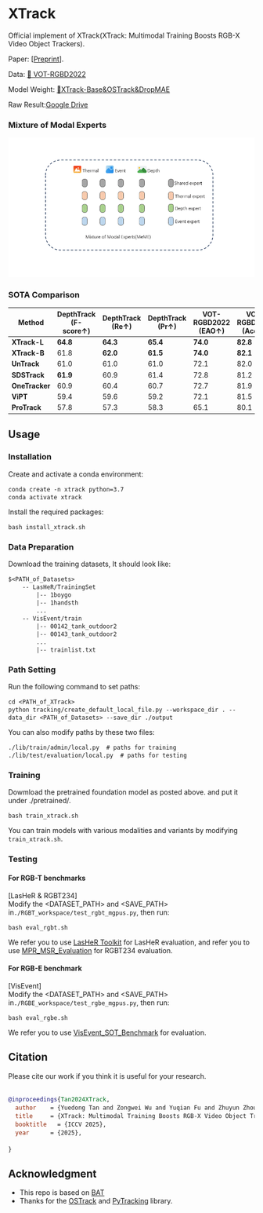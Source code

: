 # XTrack
Official implement of XTrack(XTrack: Multimodal Training Boosts RGB-X Video Object Trackers).

Paper: [[Preprint](https://arxiv.org/pdf/2405.17773)].

Data: [🤗 VOT-RGBD2022](https://huggingface.co/datasets/taryya/VOT-RGBD202) 

Model Weight: [🤗XTrack-Base&OSTrack&DropMAE](https://huggingface.co/taryya/XTrack) 

Raw Result:[Google Drive](https://drive.google.com/drive/folders/1GamVMv4v7OcYeu_xFynck6Odb-9-QtKq?usp=drive_link)

### Mixture of Modal Experts
![meme_pipeline](https://github.com/supertyd/XTrack/blob/main/meme_pipeline.gif)





### SOTA Comparison
| Method       | DepthTrack (F-score↑) | DepthTrack (Re↑) | DepthTrack (Pr↑) | VOT-RGBD2022 (EAO↑) | VOT-RGBD2022 (Acc.↑) | VOT-RGBD2022 (Rob.↑) | LasHeR (Pr↑) | LasHeR (Sr↑) | RGBT234 (MPR↑) | RGBT234 (MSR↑) | VisEvent (Pr↑) | VisEvent (Sr↑) |
|--------------|-----------------------|------------------|------------------|---------------------|----------------------|----------------------|--------------|-------------|----------------|----------------|----------------|----------------|
| **XTrack-L** | **64.8**              | **64.3**         | **65.4**         | **74.0**            | **82.8**             | **88.9**             | **73.1**     | **58.7**    | **87.8**       | **65.4**       | **80.5**       | **63.3**       |
| **XTrack-B** | 61.8                  | **62.0**         | **61.5**         | **74.0**            | **82.1**             | **88.8**             | **69.1**     | **55.7**    | **87.4**       | **64.9**       | **77.5**       | **60.9**       |
| **UnTrack**  | 61.0                  | 61.0             | 61.0             | 72.1                | 82.0                 | 86.9                 | 64.6         | 51.3        | 84.2           | 62.5           | 75.5           | 58.9           |
| **SDSTrack** | **61.9**              | 60.9             | 61.4             | 72.8                | 81.2                 | 88.3                 | 66.5         | 53.1        | 84.8           | 62.5           | 76.7           | 59.7           |
| **OneTracker** | 60.9                | 60.4             | 60.7             | 72.7                | 81.9                 | 87.2                 | 67.2         | 53.8        | 85.7           | 64.2           | 76.7           | 60.8           |
| **ViPT**     | 59.4                  | 59.6             | 59.2             | 72.1                | 81.5                 | 87.1                 | 65.1         | 52.5        | 83.5           | 61.7           | 75.8           | 59.2           |
| **ProTrack** | 57.8                  | 57.3             | 58.3             | 65.1                | 80.1                 | 80.2                 | 53.8         | 42.0        | 79.5           | 59.9           | 63.2           | 47.1           |





## Usage
### Installation
Create and activate a conda environment:
```
conda create -n xtrack python=3.7
conda activate xtrack
```
Install the required packages:
```
bash install_xtrack.sh
```

### Data Preparation
Download the training datasets, It should look like:
```
$<PATH_of_Datasets>
    -- LasHeR/TrainingSet
        |-- 1boygo
        |-- 1handsth
        ...
    -- VisEvent/train
        |-- 00142_tank_outdoor2
        |-- 00143_tank_outdoor2
        ...
        |-- trainlist.txt
```

### Path Setting
Run the following command to set paths:
```
cd <PATH_of_XTrack>
python tracking/create_default_local_file.py --workspace_dir . --data_dir <PATH_of_Datasets> --save_dir ./output
```
You can also modify paths by these two files:
```
./lib/train/admin/local.py  # paths for training
./lib/test/evaluation/local.py  # paths for testing
```

### Training
Dowmload the pretrained foundation model as posted above.
and put it under ./pretrained/.
```
bash train_xtrack.sh
```
You can train models with various modalities and variants by modifying ```train_xtrack.sh```.

### Testing

#### For RGB-T benchmarks
[LasHeR & RGBT234] \
Modify the <DATASET_PATH> and <SAVE_PATH> in```./RGBT_workspace/test_rgbt_mgpus.py```, then run:
```
bash eval_rgbt.sh
```
We refer you to use [LasHeR Toolkit](https://github.com/BUGPLEASEOUT/LasHeR) for LasHeR evaluation, 
and refer you to use [MPR_MSR_Evaluation](https://sites.google.com/view/ahutracking001/) for RGBT234 evaluation.


#### For RGB-E benchmark
[VisEvent]\
Modify the <DATASET_PATH> and <SAVE_PATH> in```./RGBE_workspace/test_rgbe_mgpus.py```, then run:
```
bash eval_rgbe.sh
```
We refer you to use [VisEvent_SOT_Benchmark](https://github.com/wangxiao5791509/VisEvent_SOT_Benchmark) for evaluation.

## Citation
Please cite our work if you think it is useful for your research.

```bibtex

@inproceedings{Tan2024XTrack,
  author    = {Yuedong Tan and Zongwei Wu and Yuqian Fu and Zhuyun Zhou and Guang Sun and Chang-Bin Ma and Danda Pani Paudel and Luc Van Gool and Radu Timofte},
  title     = {XTrack: Multimodal Training Boosts RGB-X Video Object Trackers},
  booktitle   = {ICCV 2025},
  year      = {2025},

}
```





## Acknowledgment
- This repo is based on [BAT](https://github.com/SparkTempest/BAT) 
- Thanks for the [OSTrack](https://github.com/botaoye/OSTrack) and [PyTracking](https://github.com/visionml/pytracking) library.
